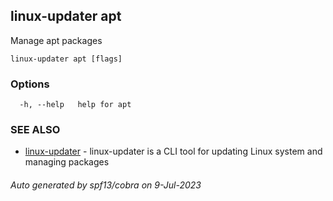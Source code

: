 ## linux-updater apt

Manage apt packages

```
linux-updater apt [flags]
```

### Options

```
  -h, --help   help for apt
```

### SEE ALSO

* [linux-updater](linux-updater.md)	 - linux-updater is a CLI tool for updating Linux system and managing packages

###### Auto generated by spf13/cobra on 9-Jul-2023
